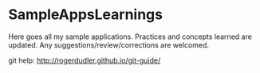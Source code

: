 # SampleAppsLearnings
Here goes all my sample applications. 
Practices and concepts learned are updated. Any suggestions/review/corrections are welcomed.

git help:
http://rogerdudler.github.io/git-guide/